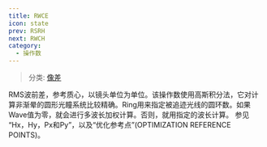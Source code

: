 ```yaml
---
title: RWCE
icon: state
prev: RSRH
next: RWCH
category:
  - 操作数
---
```


> 分类: [像差](/hb/operands/131/885/  "Zemax 操作数 像差")

RMS波前差，参考质心，以镜头单位为单位。该操作数使用高斯积分法，它对计算非渐晕的圆形光瞳系统比较精确。Ring用来指定被追迹光线的圆环数。如果Wave值为零，就会进行多波长加权计算。否则，就用指定的波长计算。 
参见 “Hx，Hy，Px和Py”，以及“优化参考点”(OPTIMIZATION REFERENCE POINTS)。